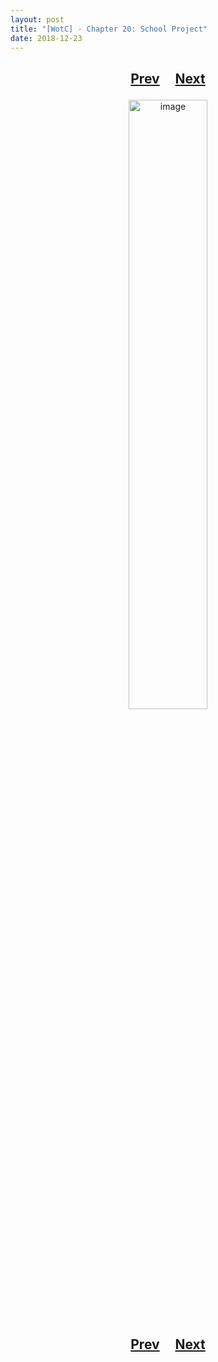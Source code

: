 ```yaml
---
layout: post
title: "[WotC] - Chapter 20: School Project"
date: 2018-12-23
---
```


<h2>
  <p style="text-align:center;">
    <a href="/wingsofthechorus/archive/2018/12/18/chapter19">Prev</a>
    &nbsp;&nbsp;&nbsp;
    <a href="/wingsofthechorus/archive/2019/01/03/chapter21">Next</a>
  </p>
</h2>

<p style="text-align:center;">
  <img src="/wingsofthechorus/images/comics/c20.png" width="50%" alt="image"/>
</p>

<h2>
  <p style="text-align:center;">
    <a href="/wingsofthechorus/archive/2018/12/18/chapter19">Prev</a>
    &nbsp;&nbsp;&nbsp;
    <a href="/wingsofthechorus/archive/2019/01/03/chapter21">Next</a>
  </p>
</h2>
